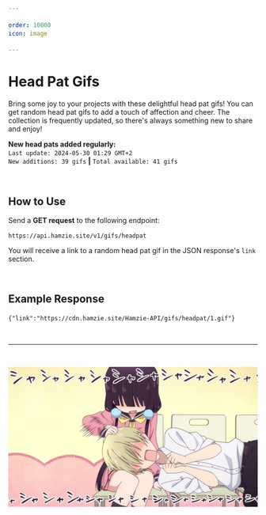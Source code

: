 ```yaml
---

order: 10000
icon: image

---
```


# Head Pat Gifs

Bring some joy to your projects with these delightful head pat gifs! You can get random head pat gifs to add a touch of affection and cheer. The collection is frequently updated, so there's always something new to share and enjoy!

**New head pats added regularly:** <br>`Last update: 2024-05-30 01:29 GMT+2`<br>`New additions: 39 gifs` **|** `Total available: 41 gifs`

<br>

## How to Use

Send a **GET request** to the following endpoint:

```
https://api.hamzie.site/v1/gifs/headpat
```

You will receive a link to a random head pat gif in the JSON response's `link` section.

<br>

## Example Response

```
{"link":"https://cdn.hamzie.site/Hamzie-API/gifs/headpat/1.gif"}
```

<br>

---

<br>

![Example gif.](/static/headpats.gif)